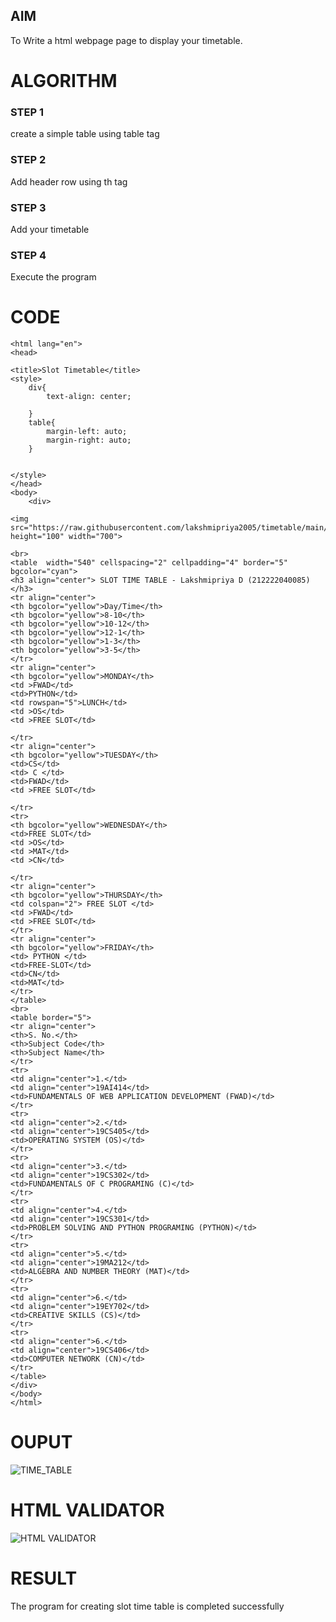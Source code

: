 ## AIM
To Write a html webpage page to display your timetable.

# ALGORITHM
### STEP 1
create a simple table using table tag

### STEP 2
Add header row using th tag

### STEP 3
Add your timetable

### STEP 4
Execute the program

# CODE

```<!DOCTYPE html>
<html lang="en">
<head>

<title>Slot Timetable</title>
<style>
    div{
        text-align: center;
       
    }
    table{
        margin-left: auto;
        margin-right: auto;
    }

  
</style>
</head>
<body>
    <div>

<img src="https://raw.githubusercontent.com/lakshmipriya2005/timetable/main/logo.png" height="100" width="700">

<br>
<table  width="540" cellspacing="2" cellpadding="4" border="5" bgcolor="cyan">
<h3 align="center"> SLOT TIME TABLE - Lakshmipriya D (212222040085)</h3>
<tr align="center">
<th bgcolor="yellow">Day/Time</th>
<th bgcolor="yellow">8-10</th>
<th bgcolor="yellow">10-12</th>
<th bgcolor="yellow">12-1</th>
<th bgcolor="yellow">1-3</th>
<th bgcolor="yellow">3-5</th>
</tr>
<tr align="center">
<th bgcolor="yellow">MONDAY</th>
<td >FWAD</td>
<td>PYTHON</td>
<td rowspan="5">LUNCH</td>
<td >OS</td>
<td >FREE SLOT</td>

</tr>
<tr align="center">
<th bgcolor="yellow">TUESDAY</th>
<td>CS</td>
<td> C </td>
<td>FWAD</td>
<td >FREE SLOT</td>

</tr>
<tr>
<th bgcolor="yellow">WEDNESDAY</th>
<td>FREE SLOT</td>
<td >OS</td>
<td >MAT</td>
<td >CN</td>

</tr>
<tr align="center">
<th bgcolor="yellow">THURSDAY</th>
<td colspan="2"> FREE SLOT </td>
<td >FWAD</td>
<td >FREE SLOT</td>
</tr>
<tr align="center">
<th bgcolor="yellow">FRIDAY</th>
<td> PYTHON </td>
<td>FREE-SLOT</td>
<td>CN</td>
<td>MAT</td>
</tr>
</table>
<br>
<table border="5">
<tr align="center">
<th>S. No.</th>
<th>Subject Code</th>
<th>Subject Name</th>
</tr>
<tr>
<td align="center">1.</td>
<td align="center">19AI414</td>
<td>FUNDAMENTALS OF WEB APPLICATION DEVELOPMENT (FWAD)</td>
</tr>
<tr>
<td align="center">2.</td>
<td align="center">19CS405</td>
<td>OPERATING SYSTEM (OS)</td>
</tr>
<tr>
<td align="center">3.</td>
<td align="center">19CS302</td>
<td>FUNDAMENTALS OF C PROGRAMING (C)</td>
</tr>
<tr>
<td align="center">4.</td>
<td align="center">19CS301</td>
<td>PROBLEM SOLVING AND PYTHON PROGRAMING (PYTHON)</td>
</tr>
<tr>
<td align="center">5.</td>
<td align="center">19MA212</td>
<td>ALGEBRA AND NUMBER THEORY (MAT)</td>
</tr>
<tr>
<td align="center">6.</td>
<td align="center">19EY702</td>
<td>CREATIVE SKILLS (CS)</td>
</tr>
<tr>
<td align="center">6.</td>
<td align="center">19CS406</td>
<td>COMPUTER NETWORK (CN)</td>
</tr>
</table>
</div>
</body>
</html> 
```


# OUPUT

![TIME_TABLE](ttimetable.jpg)

# HTML VALIDATOR
![HTML VALIDATOR]()

# RESULT
The program for creating slot time table is completed successfully
